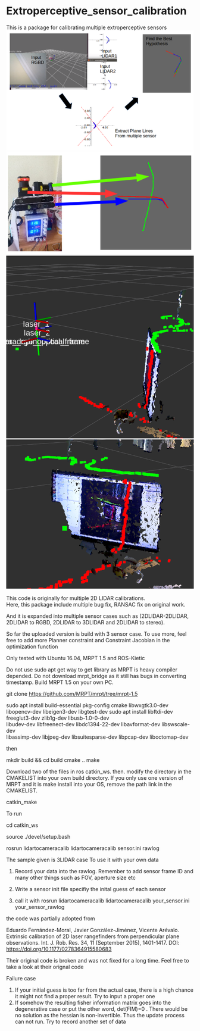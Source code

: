 # Extroperceptive_sensor_calibration
This is a package for calibrating multiple extroperceptive sensors
![alt tag](https://github.com/snakehaihai/Extroperceptive_sensor_calibration/blob/master/output/process.png) 
![alt tag](https://github.com/snakehaihai/Extroperceptive_sensor_calibration/blob/master/output/result.png) 
![alt tag](https://github.com/snakehaihai/Extroperceptive_sensor_calibration/blob/master/output/calibout.png) 
![alt tag](https://github.com/snakehaihai/Extroperceptive_sensor_calibration/blob/master/output/calibout1.png) 

This code is originally for multiple 2D LIDAR calibrations.  
Here, this package include multiple bug fix, RANSAC fix on original work. 

And it is expanded into multiple sensor cases such as 
(2DLIDAR-2DLIDAR,  2DLIDAR to RGBD, 2DLIDAR to 3DLIDAR and 2DLIDAR to stereo).

So far the uploaded version is build with 3 sensor case. To use more, feel free to add more 
Planner constraint and Constraint Jacobian in the optimization function 


Only tested with Ubuntu 16.04, MRPT 1.5 and ROS-Kietic

Do not use sudo apt get way to get library as MRPT is heavy compiler depended.
Do not download mrpt_bridge as it still has bugs in converting timestamp.
Build MRPT 1.5 on your own PC. 

git clone https://github.com/MRPT/mrpt/tree/mrpt-1.5

sudo apt install build-essential pkg-config cmake libwxgtk3.0-dev \
libopencv-dev libeigen3-dev libgtest-dev
sudo apt install libftdi-dev freeglut3-dev zlib1g-dev libusb-1.0-0-dev \
libudev-dev libfreenect-dev libdc1394-22-dev libavformat-dev libswscale-dev \
libassimp-dev libjpeg-dev   libsuitesparse-dev libpcap-dev liboctomap-dev

then 

mkdir build && cd build
cmake ..
make



Download two of the files in ros catkin_ws.
then. 
modify the directory in the CMAKELIST into your own build directory. If you only use one version of MRPT and it is make install into your OS, remove the path link in the CMAKELIST.


catkin_make


To run 

cd catkin_ws

source ./devel/setup.bash

rosrun lidartocameracalib lidartocameracalib sensor.ini rawlog

The sample given is 3LIDAR case
To use it with your own data
1. Record your data into the rawlog. Remember to add sensor frame ID and many other things such as FOV, aperture size etc

2. Write a sensor init file specifiy the inital guess of each sensor

3. call it with     rosrun  lidartocameracalib lidartocameracalib your_sensor.ini your_sensor_rawlog





the code was partially adopted from 

Eduardo Fernández-Moral, Javier González-Jiménez, Vicente Arévalo. Extrinsic calibration of 2D laser rangefinders from perpendicular plane observations. Int. J. Rob. Res. 34, 11 (September 2015), 1401-1417. DOI: https://doi.org/10.1177/0278364915580683

Their original code is broken and was not fixed for a long time. Feel free to take a look at their orignal code



Failure case
1. If your initial guess is too far from the actual case, there is a high chance it might not find a proper result. Try to input a proper one
2. If somehow the resulting fisher information matrix goes into the degenerative case or put the other word, det(FIM)=0 . There would be no solution as the hessian is non-invertible. Thus the update process can not run.  Try to record another set of data

